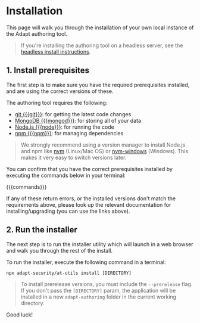 # Installation

This page will walk you through the installation of your own local instance of the Adapt authoring tool.

> If you're installing the authoring tool on a headless server, see the [headless install instructions](headless-install).

## 1. Install prerequisites
The first step is to make sure you have the required prerequisites installed, and are using the correct versions of these.

The authoring tool requires the following:

- [git {{{git}}}](https://git-scm.com/downloads): for getting the latest code changes
- [MongoDB {{{mongod}}}](https://www.mongodb.com/try/download/community): for storing all of your data
- [Node.js {{{node}}}](https://nodejs.org/en/download/): for running the code
- [npm {{{npm}}}](https://nodejs.org/en/download/): for managing dependencies

> We strongly recommend using a version manager to install Node.js and npm like [nvm](https://github.com/nvm-sh/nvm) (Linux/Mac OS) or [nvm-windows](https://github.com/coreybutler/nvm-windows) (Windows). This makes it very easy to switch versions later.

You can confirm that you have the correct prerequisites installed by executing the commands below in your terminal:

{{{commands}}}

If any of these return errors, or the installed versions don't match the requirements above, please look up the relevant documentation for installing/upgrading (you can use the links above).

## 2. Run the installer
The next step is to run the installer utility which will launch in a web browser and walk you through the rest of the install.

To run the installer, execute the following command in a terminal:
```
npx adapt-security/at-utils install [DIRECTORY]
```
> To install prerelease versions, you must include the `--prerelease` flag.
> If you don't pass the `[DIRECTORY]` param, the application will be installed in a new `adapt-authoring` folder in the current working directory.

Good luck!
